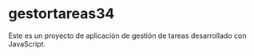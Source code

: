 # gestortareas34
Este es un proyecto de aplicación de gestión de tareas  desarrollado con JavaScript.
